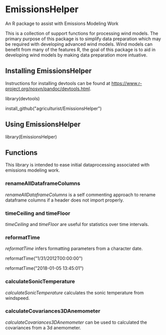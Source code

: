 # EmissionsHelper
An R package to assist with Emissions Modeling Work

This is a collection of support functions for processing wind models.  The primary purpose of this package is to simplify data preparation which may be required with developing advanced wind models.  Wind models can benefit from many of the features R, the goal of this package is to aid in developing wind models by making data preparation more intuative.


## Installing EmissionsHelper

Instructions for installing devtools can be found at https://www.r-project.org/nosvn/pandoc/devtools.html.

library(devtools)

install_github("agriculturist/EmissionsHelper")


## Using EmissionsHelper

library(EmissionsHelper)


## Functions

This library is intended to ease initial dataprocessing associated with emissions modeling work.

### renameAllDataframeColumns
*renameAllDataframeColumns* is a self commenting approach to rename dataframe columns if a header does not import properly.  

### timeCeiling and timeFloor
*timeCeiling* and *timeFloor* are useful for statistics over time intervals.

### reformatTime
*reformatTime* infers formatting parameters from a character date.

reformatTime("1/31/2012T00:00:00")

reformatTime("2018-01-05 13:45:01")

### calculateSonicTemperature
*calculateSonicTemperature* calculates the sonic temperature from windspeed.

### calculateCovariances3DAnemometer
*calculateCovariances3DAnemometer* can be used to calculated the covariances from a 3d anemometer.





